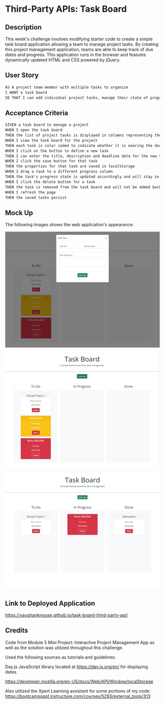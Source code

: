 # Third-Party APIs: Task Board

## Description

This week's challenge involves modifying starter code to create a simple task board application allowing a team to manage project tasks. By creating this project management application, teams are able to keep track of due dates and progress. This application runs in the browser and features dynamically updated HTML and CSS powered by jQuery. 

## User Story

```md
AS A project team member with multiple tasks to organize
I WANT a task board 
SO THAT I can add individual project tasks, manage their state of progress and track overall project progress accordingly
```

## Acceptance Criteria

```md
GIVEN a task board to manage a project
WHEN I open the task board
THEN the list of project tasks is displayed in columns representing the task progress state (Not Yet Started, In Progress, Completed)
WHEN I view the task board for the project
THEN each task is color coded to indicate whether it is nearing the deadline (yellow) or is overdue (red)
WHEN I click on the button to define a new task
THEN I can enter the title, description and deadline date for the new task into a modal dialog
WHEN I click the save button for that task
THEN the properties for that task are saved in localStorage
WHEN I drag a task to a different progress column
THEN the task's progress state is updated accordingly and will stay in the new column after refreshing
WHEN I click the delete button for a task
THEN the task is removed from the task board and will not be added back after refreshing
WHEN I refresh the page
THEN the saved tasks persist
```

## Mock Up
The following images shows the web application's appearance:

![Shows image of how a user can start by adding a task in the application's modal dialogue by completing the form.](assets/images/Task-board-modal-dialogue-image.png)

![Shows image of the task board after tasks are initially added and all tasks are located within the "To Do" column. Also displays each task's background color based on Due Date.](assets/images/Task-board-tasks-todo.png)

![Shows image of the draggable feature of the task board where one task is in each column ("To Do", "In Progress, and "Done") each with a background color that depends on the Due Date and changes if the task is complete.](assets/images/Task-board-draggable-feature-image.png)


## Link to Deployed Application 

https://vaughanknouse.github.io/task-board-third-party-api/


## Credits

Code from Module 5 Mini Project: Interactive Project Management App as well as the solution was utilized throughout this challenge. 

Used the following sources as tutorials and guidelines:

Day.js JavaScript library located at https://day.js.org/en/ for displaying dates.

https://developer.mozilla.org/en-US/docs/Web/API/Window/localStorage

Also utilized the Xpert Learning assistant for some portions of my code:
https://bootcampspot.instructure.com/courses/5293/external_tools/313